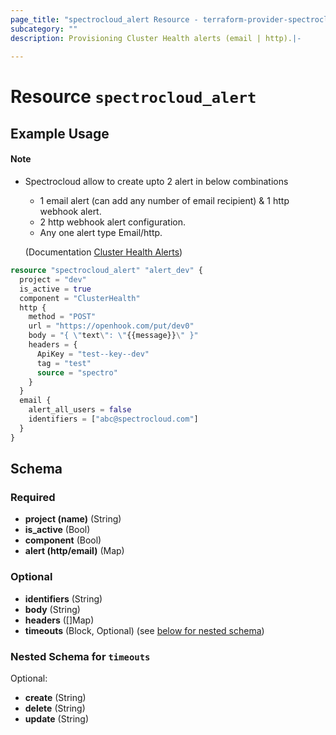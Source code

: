```yaml
---
page_title: "spectrocloud_alert Resource - terraform-provider-spectrocloud"
subcategory: ""
description: Provisioning Cluster Health alerts (email | http).|-
  
---
```


# Resource `spectrocloud_alert`



## Example Usage
#### Note
- Spectrocloud allow to create upto 2 alert in below combinations
    - 1 email alert (can add any number of email recipient) & 1 http webhook alert.
    - 2 http webhook alert configuration.
    - Any one alert type Email/http.

  (Documentation [Cluster Health Alerts](#https://docs.spectrocloud.com/clusters/cluster-management/health-alerts#overview))




```terraform
resource "spectrocloud_alert" "alert_dev" {
  project = "dev"
  is_active = true
  component = "ClusterHealth"
  http {
    method = "POST"
    url = "https://openhook.com/put/dev0"
    body = "{ \"text\": \"{{message}}\" }"
    headers = {
      ApiKey = "test--key--dev"
      tag = "test"
      source = "spectro"
    }
  }
  email {
    alert_all_users = false
    identifiers = ["abc@spectrocloud.com"]
  }
}
```

## Schema

### Required

- **project (name)** (String)
- **is_active** (Bool)
- **component** (Bool)
- **alert (http/email)** (Map)


### Optional

- **identifiers** (String)
- **body** (String)
- **headers** ([]Map)
- **timeouts** (Block, Optional) (see [below for nested schema](#nestedblock--timeouts))

<a id="nestedblock--timeouts"></a>
### Nested Schema for `timeouts`

Optional:

- **create** (String)
- **delete** (String)
- **update** (String)
